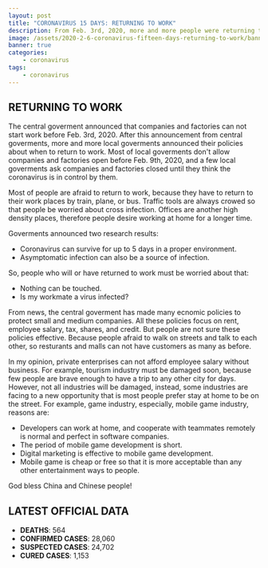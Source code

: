 ```yaml
---
layout: post
title: "CORONAVIRUS 15 DAYS: RETURNING TO WORK"
description: From Feb. 3rd, 2020, more and more people were returning to work from their hometowns. But it doesn't mean that coronavirus has passed. The Chinese ecnomic is facing a huge challenge that it was never seen.
image: /assets/2020-2-6-coronavirus-fifteen-days-returning-to-work/banner.jpg
banner: true
categories:
    - coronavirus
tags:
    - coronavirus
---
```


## RETURNING TO WORK

The central goverment announced that companies and factories can not start work before Feb. 3rd, 2020. After this announcement from central goverments, more and more local goverments announced their policies about when to return to work. Most of local goverments don't allow companies and factories open before Feb. 9th, 2020, and a few local goverments ask companies and factories closed until they think the coronavirus is in control by them.

Most of people are afraid to return to work, because they have to return to their work places by train, plane, or bus. Traffic tools are always crowed so that people be worried about cross infection. Offices are another high density places, therefore people desire working at home for a longer time.

Goverments announced two research results:

* Coronavirus can survive for up to 5 days in a proper environment.
* Asymptomatic infection can also be a source of infection.

So, people who will or have returned to work must be worried about that:

* Nothing can be touched.
* Is my workmate a virus infected?

From news, the central goverment has made many ecnomic policies to protect small and medium companies. All these policies focus on rent, employee salary, tax, shares, and credit. But people are not sure these policies effective. Because people afraid to walk on streets and talk to each other, so resturants and malls can not have customers as many as before.

In my opinion, private enterprises can not afford employee salary without business. For example, tourism industry must be damaged soon, because few people are brave enough to have a trip to any other city for days. However, not all industries will be damaged, instead, some industries are facing to a new opportunity that is most people prefer stay at home to be on the street. For example, game industry, especially, mobile game industry, reasons are:

* Developers can work at home, and cooperate with teammates remotely is normal and perfect in software companies.
* The period of mobile game development is short.
* Digital marketing is effective to mobile game development.
* Mobile game is cheap or free so that it is more acceptable than any other entertainment ways to people.

God bless China and Chinese people!

## LATEST OFFICIAL DATA

* **DEATHS**: 564
* **CONFIRMED CASES**: 28,060
* **SUSPECTED CASES**: 24,702
* **CURED CASES**: 1,153
